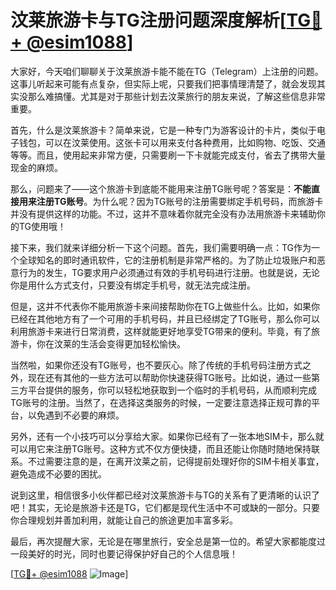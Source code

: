 # 汶莱旅游卡与TG注册问题深度解析[[TG💪+ @esim1088](https://t.me/s/esim1088)]

大家好，今天咱们聊聊关于汶莱旅游卡能不能在TG（Telegram）上注册的问题。这事儿听起来可能有点复杂，但实际上呢，只要我们把事情理清楚了，就会发现其实没那么难搞懂。尤其是对于那些计划去汶莱旅行的朋友来说，了解这些信息非常重要。

首先，什么是汶莱旅游卡？简单来说，它是一种专门为游客设计的卡片，类似于电子钱包，可以在汶莱使用。这张卡可以用来支付各种费用，比如购物、吃饭、交通等等。而且，使用起来非常方便，只需要刷一下卡就能完成支付，省去了携带大量现金的麻烦。

那么，问题来了——这个旅游卡到底能不能用来注册TG账号呢？答案是：**不能直接用来注册TG账号**。为什么呢？因为TG账号的注册需要绑定手机号码，而旅游卡并没有提供这样的功能。不过，这并不意味着你就完全没有办法用旅游卡来辅助你的TG使用哦！

接下来，我们就来详细分析一下这个问题。首先，我们需要明确一点：TG作为一个全球知名的即时通讯软件，它的注册机制是非常严格的。为了防止垃圾账户和恶意行为的发生，TG要求用户必须通过有效的手机号码进行注册。也就是说，无论你是用什么方式支付，只要没有绑定手机号，就无法完成注册。

但是，这并不代表你不能用旅游卡来间接帮助你在TG上做些什么。比如，如果你已经在其他地方有了一个可用的手机号码，并且已经绑定了TG账号，那么你可以利用旅游卡来进行日常消费，这样就能更好地享受TG带来的便利。毕竟，有了旅游卡，你在汶莱的生活会变得更加轻松愉快。

当然啦，如果你还没有TG账号，也不要灰心。除了传统的手机号码注册方式之外，现在还有其他的一些方法可以帮助你快速获得TG账号。比如说，通过一些第三方平台提供的服务，你可以轻松地获取到一个临时的手机号码，从而顺利完成TG账号的注册。当然了，在选择这类服务的时候，一定要注意选择正规可靠的平台，以免遇到不必要的麻烦。

另外，还有一个小技巧可以分享给大家。如果你已经有了一张本地SIM卡，那么就可以用它来注册TG账号。这种方式不仅方便快捷，而且还能让你随时随地保持联系。不过需要注意的是，在离开汶莱之前，记得提前处理好你的SIM卡相关事宜，避免造成不必要的困扰。

说到这里，相信很多小伙伴都已经对汶莱旅游卡与TG的关系有了更清晰的认识了吧！其实，无论是旅游卡还是TG，它们都是现代生活中不可或缺的一部分。只要你合理规划并善加利用，就能让自己的旅途更加丰富多彩。

最后，再次提醒大家，无论是在哪里旅行，安全总是第一位的。希望大家都能度过一段美好的时光，同时也要记得保护好自己的个人信息哦！

[[TG💪+ @esim1088](https://t.me/s/esim1088) ![Image](https://i.postimg.cc/4NQfJmqS/Snipaste-2025-05-13-00-14-12.png)]